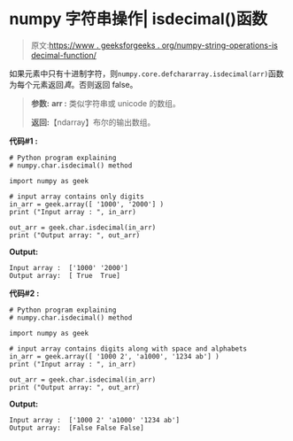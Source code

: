 # numpy 字符串操作| isdecimal()函数

> 原文:[https://www . geeksforgeeks . org/numpy-string-operations-is decimal-function/](https://www.geeksforgeeks.org/numpy-string-operations-isdecimal-function/)

如果元素中只有十进制字符，则`numpy.core.defchararray.isdecimal(arr)`函数为每个元素返回*真*。否则返回 false。

> **参数:**
> **arr :** 类似字符串或 unicode 的数组。
> 
> **返回:**【ndarray】布尔的输出数组。

**代码#1 :**

```
# Python program explaining
# numpy.char.isdecimal() method 

import numpy as geek

# input array contains only digits
in_arr = geek.array([ '1000', '2000'] )
print ("Input array : ", in_arr) 

out_arr = geek.char.isdecimal(in_arr)
print ("Output array: ", out_arr)
```

**Output:**

```
Input array :  ['1000' '2000']
Output array:  [ True  True]

```

**代码#2 :**

```
# Python program explaining
# numpy.char.isdecimal() method 

import numpy as geek

# input array contains digits along with space and alphabets
in_arr = geek.array([ '1000 2', 'a1000', '1234 ab'] )
print ("Input array : ", in_arr) 

out_arr = geek.char.isdecimal(in_arr)
print ("Output array: ", out_arr)
```

**Output:**

```
Input array :  ['1000 2' 'a1000' '1234 ab']
Output array:  [False False False]

```